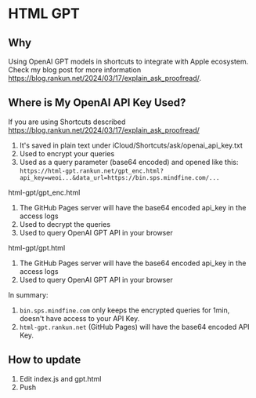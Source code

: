 # HTML GPT

## Why

Using OpenAI GPT models in shortcuts to integrate with Apple ecosystem. Check my blog post for more information https://blog.rankun.net/2024/03/17/explain_ask_proofread/.

## Where is My OpenAI API Key Used?

If you are using Shortcuts described https://blog.rankun.net/2024/03/17/explain_ask_proofread/

1. It's saved in plain text under iCloud/Shortcuts/ask/openai_api_key.txt
2. Used to encrypt your queries
3. Used as a query parameter (base64 encoded) and opened like this: `https://html-gpt.rankun.net/gpt_enc.html?api_key=weoi...&data_url=https://bin.sps.mindfine.com/...`

html-gpt/gpt_enc.html

1. The GitHub Pages server will have the base64 encoded api_key in the access logs
2. Used to decrypt the queries
3. Used to query OpenAI GPT API in your browser

html-gpt/gpt.html

1. The GitHub Pages server will have the base64 encoded api_key in the access logs
2. Used to query OpenAI GPT API in your browser

In summary:

1. `bin.sps.mindfine.com` only keeps the encrypted queries for 1min, doesn't have access to your API Key.
2. `html-gpt.rankun.net` (GitHub Pages) will have the base64 encoded API Key.

## How to update

1. Edit index.js and gpt.html
2. Push
